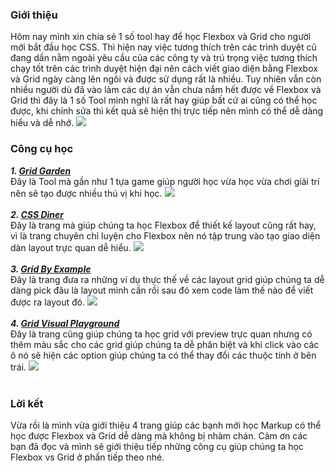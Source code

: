 ### Giới thiệu
Hôm nay mình xin chia sẻ 1 số tool hay để học Flexbox và Grid cho người mới bắt đầu học CSS. Thì hiện nay việc tương thích trên các trình duyệt cũ đang dần nằm ngoài yêu cầu của các công ty và trú trọng việc tương thích chạy tốt trên các trình duyệt hiện đại nên
cách viết giao diện bằng Flexbox và Grid ngày càng lên ngôi và được sử dụng rất là nhiều. Tuy nhiên vẫn còn nhiều người dù đã vào làm các dự án vẫn chưa nắm hết được về Flexbox và Grid thì đây là 1 số Tool mình nghĩ là rất hay giúp bất cứ ai cũng có thể học được,
khi chỉnh sửa thì kết quả sẽ hiện thị trực tiếp nên mình có thể dễ dàng hiểu và dễ nhớ.
![](https://images.viblo.asia/c0896039-d16a-47bb-9b4d-6b831ca6eb4a.jpg)
### Công cụ học

***1. [Grid Garden](http://cssgridgarden.com/)***
<br>
Đây là Tool mà gần như 1 tựa game giúp người học vừa học vừa chơi giải trí nên sẽ tạo được nhiều thú vị khi học.
![](https://images.viblo.asia/e275dbc3-9579-4682-9cf4-158c5e3ae20a.jpg)
<br>
<br>
***2. [CSS Diner](https://flukeout.github.io/)***
<br>
Đây là trang mà giúp chúng ta học Flexbox để thiết kế layout cũng rất hay, vì là trang chuyên chỉ luyện cho Flexbox nên nó tập trung vào tạo
giao diện dàn layout trực quan dễ hiểu.
![](https://images.viblo.asia/b847b492-e889-43ec-b54e-a3ab07dc3ff7.jpg)
<br>
<br>
***3. [Grid By Example](https://gridbyexample.com/examples/)***
<br>
Đây là trang đưa ra những ví dụ thực thế về các layout grid giúp chúng ta dễ dàng pick đâu là layout mình cần rồi sau đó xem code làm thế nào để viết được ra layout đó.
![](https://images.viblo.asia/27b81076-bbab-4c1e-8813-da2e584b368e.jpg)
<br>
<br>
***4. [Grid Visual Playground](https://alialaa.github.io/css-grid-cheat-sheet/)***
<br>
Đây là trang cũng giúp chúng ta học grid với preview trực quan nhưng có thêm màu sắc cho các grid giúp chúng ta dễ phân biệt và khi click vào các ô nó sẽ hiện các option giúp chúng ta có thể thay đổi các thuộc tính ở bên trái.
![](https://images.viblo.asia/9c7a1595-ed7f-4bd1-8ed0-b687ea2e651a.png)
<br>
<br>


### Lời kết
Vừa rồi là mình vừa giới thiệu 4 trang giúp các bạnh mới học Markup có thể học được Flexbox và Grid dễ dàng mà không bị nhàm chán.
Cảm ơn các bạn đã đọc và mình sẽ giới thiệu tiếp những công cụ giúp chúng ta học Flexbox vs Grid ở phần tiếp theo nhé.